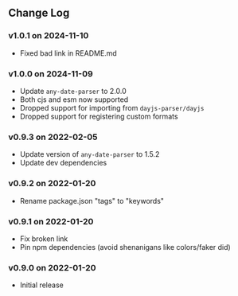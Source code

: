 ## Change Log

### v1.0.1 on 2024-11-10

- Fixed bad link in README.md

### v1.0.0 on 2024-11-09

- Update `any-date-parser` to 2.0.0
- Both cjs and esm now supported
- Dropped support for importing from `dayjs-parser/dayjs`
- Dropped support for registering custom formats

### v0.9.3 on 2022-02-05

- Update version of `any-date-parser` to 1.5.2
- Update dev dependencies

### v0.9.2 on 2022-01-20

- Rename package.json "tags" to "keywords"

### v0.9.1 on 2022-01-20

- Fix broken link
- Pin npm dependencies (avoid shenanigans like colors/faker did)

### v0.9.0 on 2022-01-20

- Initial release
